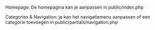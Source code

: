 Homepage:
De homepagina kan je aanpassen in public/index.php

Categories & Navigation:
je kan het navigatiemenu aanpassen of een categorie toevoegen in public/partials/navigation.php

